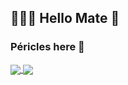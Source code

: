 ## 👨🏾‍💻 Hello Mate 👋
### Péricles here 🙂

<a href="https://github.com/jerry-523/github-readme-stats">
  <img align="center" src="https://github-readme-stats.vercel.app/api/pin/?username=jerry-523&repo=github-readme-stats" />
</a>
<a href="https://github.com/jerry-523/jerry-523">
  <img align="center" src="https://github-readme-stats.vercel.app/api/pin/?username=jerry-523&repo=jerry-523" />
</a>
<!--
**Jerry-523/Jerry-523** is a ✨ _special_ ✨ repository because its `README.md` (this file) appears on your GitHub profile
Here are some ideas to get you started:

- 🔭 I’m currently working on ...
- 🌱 I’m currently learning ...
- 👯 I’m looking to collaborate on ...
- 🤔 I’m looking for help with ...
- 💬 Ask me about ...
- 📫 How to reach me: ...
- 😄 Pronouns: ...
- ⚡ Fun fact: ...
-->
### Let's coding together👨🏾‍💻

